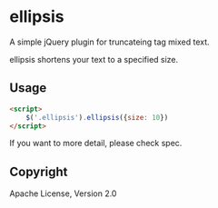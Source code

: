 ellipsis
===============
A simple jQuery plugin for truncateing tag mixed text.

ellipsis shortens your text to a specified size.

## Usage

```html
<script>
    $('.ellipsis').ellipsis({size: 10})
</script>
```

If you want to more detail, please check spec.


## Copyright

Apache License, Version 2.0
